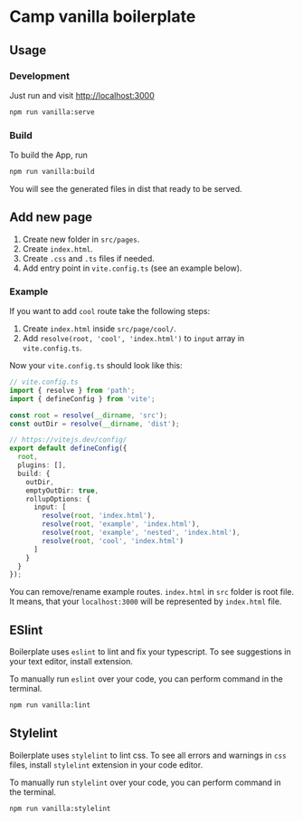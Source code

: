 # Camp vanilla boilerplate

## Usage

### Development

Just run and visit <http://localhost:3000>

```bash
npm run vanilla:serve
```

### Build

To build the App, run

```bash
npm run vanilla:build
```

You will see the generated files in dist that ready to be served.

## Add new page

1. Create new folder in `src/pages`.
2. Create `index.html`.
3. Create `.css` and `.ts` files if needed.
4. Add entry point in `vite.config.ts` (see an example below).

### Example

If you want to add `cool` route take the following steps:

1. Create `index.html` inside `src/page/cool/`.
2. Add `resolve(root, 'cool', 'index.html')` to `input` array in `vite.config.ts`.

Now your `vite.config.ts` should look like this:

```ts
// vite.config.ts
import { resolve } from 'path';
import { defineConfig } from 'vite';

const root = resolve(__dirname, 'src');
const outDir = resolve(__dirname, 'dist');

// https://vitejs.dev/config/
export default defineConfig({
  root,
  plugins: [],
  build: {
    outDir,
    emptyOutDir: true,
    rollupOptions: {
      input: [
        resolve(root, 'index.html'),
        resolve(root, 'example', 'index.html'),
        resolve(root, 'example', 'nested', 'index.html'),
        resolve(root, 'cool', 'index.html')
      ]
    }
  }
});
```

You can remove/rename example routes. `index.html` in `src` folder is root file. It means, that your `localhost:3000` will be represented by `index.html` file.

## ESlint

Boilerplate uses `eslint` to lint and fix your typescript. To see suggestions in your text editor, install extension.

To manually run `eslint` over your code, you can perform command in the terminal.

```bash
npm run vanilla:lint
```

## Stylelint

Boilerplate uses `stylelint` to lint css. To see all errors and warnings in `css` files, install `stylelint` extension in your code editor.

To manually run `stylelint` over your code, you can perform command in the terminal.

```bash
npm run vanilla:stylelint
```
